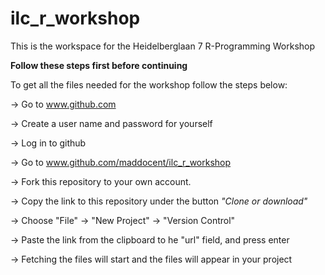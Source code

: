# ilc_r_workshop

This is the workspace for the Heidelberglaan 7 R-Programming Workshop

**Follow these steps first before continuing**

To get all the files needed for the workshop follow the steps below:

 -> Go to www.github.com

 -> Create a user name and password for yourself

 -> Log in to github

 -> Go to www.github.com/maddocent/ilc_r_workshop
 
 -> Fork this repository to your own account. 

 -> Copy the link to this repository under the button _"Clone or download"_ 
 
 -> Choose "File" -> "New Project" -> "Version Control"
 
 -> Paste the link from the clipboard to he "url" field, and press enter 

 -> Fetching the files will start and the files will appear in your project
